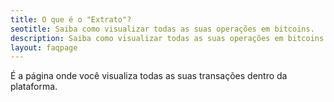 ```yaml
---
title: O que é o "Extrato"?
seotitle: Saiba como visualizar todas as suas operações em bitcoins.
description: Saiba como visualizar todas as suas operações em bitcoins.
layout: faqpage
---
```

É a página onde você visualiza todas as suas transações dentro da plataforma.
